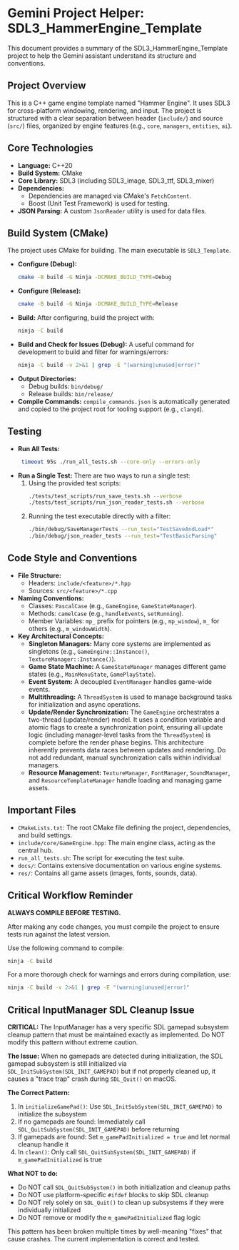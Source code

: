 # Gemini Project Helper: SDL3_HammerEngine_Template

This document provides a summary of the SDL3_HammerEngine_Template project to help the Gemini assistant understand its structure and conventions.

## Project Overview

This is a C++ game engine template named "Hammer Engine". It uses SDL3 for cross-platform windowing, rendering, and input. The project is structured with a clear separation between header (`include/`) and source (`src/`) files, organized by engine features (e.g., `core`, `managers`, `entities`, `ai`).

## Core Technologies

-   **Language:** C++20
-   **Build System:** CMake
-   **Core Library:** SDL3 (including SDL3_image, SDL3_ttf, SDL3_mixer)
-   **Dependencies:**
    -   Dependencies are managed via CMake's `FetchContent`.
    -   Boost (Unit Test Framework) is used for testing.
-   **JSON Parsing:** A custom `JsonReader` utility is used for data files.

## Build System (CMake)

The project uses CMake for building. The main executable is `SDL3_Template`.

-   **Configure (Debug):**
    ```bash
    cmake -B build -G Ninja -DCMAKE_BUILD_TYPE=Debug
    ```
-   **Configure (Release):**
    ```bash
    cmake -B build -G Ninja -DCMAKE_BUILD_TYPE=Release
    ```
-   **Build:**
    After configuring, build the project with:
    ```bash
    ninja -C build
    ```
-   **Build and Check for Issues (Debug):**
    A useful command for development to build and filter for warnings/errors:
    ```bash
    ninja -C build -v 2>&1 | grep -E "(warning|unused|error)"
    ```
-   **Output Directories:**
    -   Debug builds: `bin/debug/`
    -   Release builds: `bin/release/`
-   **Compile Commands:** `compile_commands.json` is automatically generated and copied to the project root for tooling support (e.g., `clangd`).

## Testing

-   **Run All Tests:**
    ```bash
     timeout 95s ./run_all_tests.sh --core-only --errors-only
    ```
-   **Run a Single Test:**
    There are two ways to run a single test:
    1.  Using the provided test scripts:
        ```bash
        ./tests/test_scripts/run_save_tests.sh --verbose
        ./tests/test_scripts/run_json_reader_tests.sh --verbose
        ```
    2.  Running the test executable directly with a filter:
        ```bash
        ./bin/debug/SaveManagerTests --run_test="TestSaveAndLoad*"
        ./bin/debug/json_reader_tests --run_test="TestBasicParsing"
        ```

## Code Style and Conventions

-   **File Structure:**
    -   Headers: `include/<feature>/*.hpp`
    -   Sources: `src/<feature>/*.cpp`
-   **Naming Conventions:**
    -   Classes: `PascalCase` (e.g., `GameEngine`, `GameStateManager`).
    -   Methods: `camelCase` (e.g., `handleEvents`, `setRunning`).
    -   Member Variables: `mp_` prefix for pointers (e.g., `mp_window`), `m_` for others (e.g., `m_windowWidth`).
-   **Key Architectural Concepts:**
    -   **Singleton Managers:** Many core systems are implemented as singletons (e.g., `GameEngine::Instance()`, `TextureManager::Instance()`).
    -   **Game State Machine:** A `GameStateManager` manages different game states (e.g., `MainMenuState`, `GamePlayState`).
    - **Event System:** A decoupled `EventManager` handles game-wide events.
    -   **Multithreading:** A `ThreadSystem` is used to manage background tasks for initialization and async operations.
    -   **Update/Render Synchronization:** The `GameEngine` orchestrates a two-thread (update/render) model. It uses a condition variable and atomic flags to create a synchronization point, ensuring all update logic (including manager-level tasks from the `ThreadSystem`) is complete before the render phase begins. This architecture inherently prevents data races between updates and rendering. Do not add redundant, manual synchronization calls within individual managers.
    -   **Resource Management:** `TextureManager`, `FontManager`, `SoundManager`, and `ResourceTemplateManager` handle loading and managing game assets.

## Important Files

-   `CMakeLists.txt`: The root CMake file defining the project, dependencies, and build settings.
-   `include/core/GameEngine.hpp`: The main engine class, acting as the central hub.
-   `run_all_tests.sh`: The script for executing the test suite.
-   `docs/`: Contains extensive documentation on various engine systems.
-   `res/`: Contains all game assets (images, fonts, sounds, data).

## Critical Workflow Reminder

**ALWAYS COMPILE BEFORE TESTING.**

After making any code changes, you must compile the project to ensure tests run against the latest version.

Use the following command to compile:
```bash
ninja -C build
```
For a more thorough check for warnings and errors during compilation, use:
```bash
ninja -C build -v 2>&1 | grep -E "(warning|unused|error)"
```

## Critical InputManager SDL Cleanup Issue

**CRITICAL:** The InputManager has a very specific SDL gamepad subsystem cleanup pattern that must be maintained exactly as implemented. Do NOT modify this pattern without extreme caution.

**The Issue:** When no gamepads are detected during initialization, the SDL gamepad subsystem is still initialized via `SDL_InitSubSystem(SDL_INIT_GAMEPAD)` but if not properly cleaned up, it causes a "trace trap" crash during `SDL_Quit()` on macOS.

**The Correct Pattern:**
1. In `initializeGamePad()`: Use `SDL_InitSubSystem(SDL_INIT_GAMEPAD)` to initialize the subsystem
2. If no gamepads are found: Immediately call `SDL_QuitSubSystem(SDL_INIT_GAMEPAD)` before returning
3. If gamepads are found: Set `m_gamePadInitialized = true` and let normal cleanup handle it
4. In `clean()`: Only call `SDL_QuitSubSystem(SDL_INIT_GAMEPAD)` if `m_gamePadInitialized` is true

**What NOT to do:**
- Do NOT call `SDL_QuitSubSystem()` in both initialization and cleanup paths
- Do NOT use platform-specific `#ifdef` blocks to skip SDL cleanup
- Do NOT rely solely on `SDL_Quit()` to clean up subsystems if they were individually initialized
- Do NOT remove or modify the `m_gamePadInitialized` flag logic

This pattern has been broken multiple times by well-meaning "fixes" that cause crashes. The current implementation is correct and tested.
